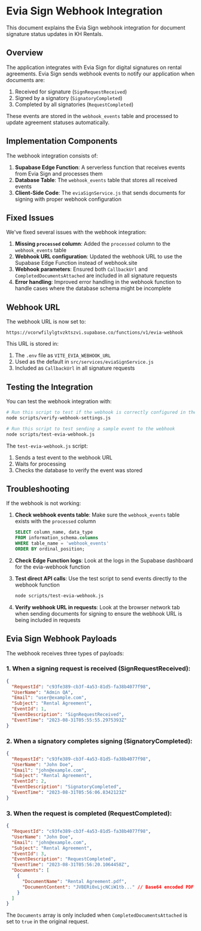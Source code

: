 # Evia Sign Webhook Integration

This document explains the Evia Sign webhook integration for document signature status updates in KH Rentals.

## Overview

The application integrates with Evia Sign for digital signatures on rental agreements. Evia Sign sends webhook events to notify our application when documents are:

1. Received for signature (`SignRequestReceived`)
2. Signed by a signatory (`SignatoryCompleted`) 
3. Completed by all signatories (`RequestCompleted`)

These events are stored in the `webhook_events` table and processed to update agreement statuses automatically.

## Implementation Components

The webhook integration consists of:

1. **Supabase Edge Function**: A serverless function that receives events from Evia Sign and processes them
2. **Database Table**: The `webhook_events` table that stores all received events
3. **Client-Side Code**: The `eviaSignService.js` that sends documents for signing with proper webhook configuration

## Fixed Issues

We've fixed several issues with the webhook integration:

1. **Missing `processed` column**: Added the `processed` column to the `webhook_events` table
2. **Webhook URL configuration**: Updated the webhook URL to use the Supabase Edge Function instead of webhook.site
3. **Webhook parameters**: Ensured both `CallbackUrl` and `CompletedDocumentsAttached` are included in all signature requests
4. **Error handling**: Improved error handling in the webhook function to handle cases where the database schema might be incomplete

## Webhook URL

The webhook URL is now set to:
```
https://vcorwfilylgtvzktszvi.supabase.co/functions/v1/evia-webhook
```

This URL is stored in:
1. The `.env` file as `VITE_EVIA_WEBHOOK_URL`
2. Used as the default in `src/services/eviaSignService.js`
3. Included as `CallbackUrl` in all signature requests

## Testing the Integration

You can test the webhook integration with:

```bash
# Run this script to test if the webhook is correctly configured in the code
node scripts/verify-webhook-settings.js

# Run this script to test sending a sample event to the webhook
node scripts/test-evia-webhook.js
```

The `test-evia-webhook.js` script:
1. Sends a test event to the webhook URL
2. Waits for processing
3. Checks the database to verify the event was stored

## Troubleshooting

If the webhook is not working:

1. **Check webhook events table**: Make sure the `webhook_events` table exists with the `processed` column
   ```sql
   SELECT column_name, data_type 
   FROM information_schema.columns 
   WHERE table_name = 'webhook_events'
   ORDER BY ordinal_position;
   ```

2. **Check Edge Function logs**: Look at the logs in the Supabase dashboard for the evia-webhook function

3. **Test direct API calls**: Use the test script to send events directly to the webhook function
   ```bash
   node scripts/test-evia-webhook.js
   ```

4. **Verify webhook URL in requests**: Look at the browser network tab when sending documents for signing to ensure the webhook URL is being included in requests

## Evia Sign Webhook Payloads

The webhook receives three types of payloads:

### 1. When a signing request is received (SignRequestReceived):
```json
{
  "RequestId": "c93fe389-cb3f-4a53-81d5-fa38b4077f98",
  "UserName": "Admin QA",
  "Email": "user@example.com",
  "Subject": "Rental Agreement",
  "EventId": 1,
  "EventDescription": "SignRequestReceived",
  "EventTime": "2023-08-31T05:55:55.2975393Z"
}
```

### 2. When a signatory completes signing (SignatoryCompleted):
```json
{
  "RequestId": "c93fe389-cb3f-4a53-81d5-fa38b4077f98",
  "UserName": "John Doe",
  "Email": "john@example.com",
  "Subject": "Rental Agreement",
  "EventId": 2,
  "EventDescription": "SignatoryCompleted",
  "EventTime": "2023-08-31T05:56:06.8342123Z"
}
```

### 3. When the request is completed (RequestCompleted):
```json
{
  "RequestId": "c93fe389-cb3f-4a53-81d5-fa38b4077f98",
  "UserName": "John Doe",
  "Email": "john@example.com",
  "Subject": "Rental Agreement",
  "EventId": 3,
  "EventDescription": "RequestCompleted",
  "EventTime": "2023-08-31T05:56:20.1064458Z",
  "Documents": [
    {
      "DocumentName": "Rental Agreement.pdf",
      "DocumentContent": "JVBERi0xLjcNCiW1tb..." // Base64 encoded PDF
    }
  ]
}
```

The `Documents` array is only included when `CompletedDocumentsAttached` is set to `true` in the original request. 
